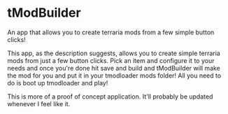 # tModBuilder
An app that allows you to create terraria mods from a few simple button clicks!

This app, as the description suggests, allows you to create simple terraria mods from just a few button clicks. Pick an item and configure it to your needs and once you're done hit save and build and tModBuilder will make the mod for you and put it in your tmodloader mods folder! All you need to do is boot up tmodloader and play!

This is more of a proof of concept application. It'll probably be updated whenever I feel like it.
